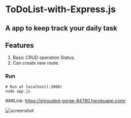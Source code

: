 # ToDoList-with-Express.js

## A app to keep track your daily task

## Features
1. Basic CRUD operation Status.
2. Can create new route.

### Run

```
# Run at localhost(:3000) 
node app.js
```
 ###Link:
 https://shrouded-gorge-84780.herokuapp.com/

![screenshot](https://github.com/srkonok/ToDoList-with-Express.js/blob/48d12223f39889a10b7a137529b56549ce691e03/uploads/screen.png)

